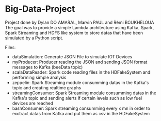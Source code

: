 # Big-Data-Project

Project done by Dylan DO AMARAL, Marvin PAUL and Rémi BOUKHELOUA<br/>
The goal was to provide a simple Lambda architecture using Kafka, Spark, Spark Streaming and HDFS like system to store datas that have been simulated by a Python script.

Files:
- dataSimulation: Generate JSON File to simulate IOT Devices
- myProducer: Producer reading the JSON and sending JSON format messages to Kafka (beeData topic)
- scalaDataReader: Spark code reading files in the HDFakeSystem and performing simple analysis
- zeppelin: Spark Streaming module consumming datas in the Kafka's topic and creating realtime graphs 
- streamingConsumer: Spark Streaming module consumming datas in the Kafka's topic and sending alerts if certain levels such as low fuel devices are reached
- bashConsumer: Spark streaming consumming every x mn in order to exctract datas from Kafka and put them as csv in the HDFakeSystem
